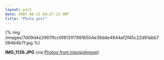 ```yaml
---
layout: post
date: 2007-06-21 04:27:13 GMT
title: "Photo post"
---
```

{% img /images/7d09d4e29611fcc0f8131f79916504e39dde4844af2f45c22d91abb7084b4b7f.jpg %}

<b>IMG_1139.JPG</b> (via <a href="http://www.flickr.com/photos/travisjohnson/578716260/">Photos from travisjohnson</a>)